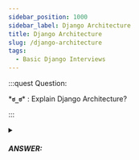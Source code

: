 ```yaml
---
sidebar_position: 1000
sidebar_label: Django Architecture
title: Django Architecture
slug: /django-architecture
tags:
  - Basic Django Interviews
---
```


:::quest Question:

\***`ಠ_ಠ`**\* : 
Explain Django Architecture?

:::

<details>
  <summary><h5>ANSWER:</h5></summary>

  \***`◔̯◔`**\* :

  Django follows MVT architecture - Model, Template, View.
  ![django architecture](/img/interviews/django/django-structure.png)

  1. **Sending the request to the right view (urls.py)**

```python
urlpatterns = [
    path('admin/', admin.site.urls),
    path('book/<int:id>/', views.book_detail, name='book_detail'),
    path('catalog/', include('catalog.urls')),
    re_path(r'^([0-9]+)/$', views.best),
]

```
2. **Handling the request (views.py)**
```python
# filename: views.py (Django view functions)

from django.http import HttpResponse

def index(request):
    # Get an HttpRequest - the request parameter
    # perform operations using information from the request.
    # Return HttpResponse
    return HttpResponse('Hello from Django!')

```
3. **Defining data models (models.py)**
```python
# filename: models.py

from django.db import models

class Team(models.Model):
    team_name = models.CharField(max_length=40)

    TEAM_LEVELS = (
        ('U09', 'Under 09s'),
        ('U10', 'Under 10s'),
        ('U11', 'Under 11s'),
        # …
        # list other team levels
    )
    team_level = models.CharField(max_length=3, choices=TEAM_LEVELS, default='U11')

```

4. **Querying data (views.py)**

```python
## filename: views.py

from django.shortcuts import render
from .models import Team

def index(request):
    list_teams = Team.objects.filter(team_level__exact="U09")
    context = {'youngest_teams': list_teams}
    return render(request, '/best/index.html', context)

```
5. **Rendering data (HTML templates)**
```py
## filename: best/templates/best/index.html

<!DOCTYPE html>
<html lang="en">
<head>
  <meta charset="utf-8">
  <title>Home page</title>
</head>
<body>
  {% if youngest_teams %}
    <ul>
      {% for team in youngest_teams %}
        <li>{{ team.team_name }}</li>
      {% endfor %}
    </ul>
  {% else %}
    <p>No teams are available.</p>
  {% endif %}
</body>
</html>

```

</details>